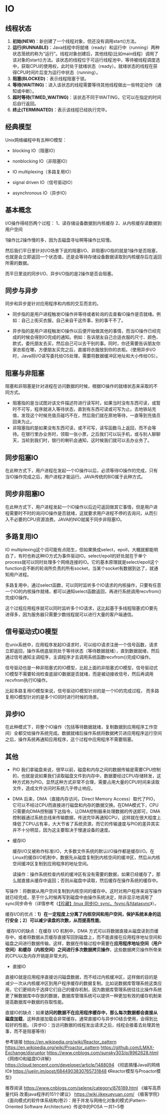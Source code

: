 # IO 



## 线程状态

1. **初始(NEW)**：新创建了一个线程对象，但还没有调用start()方法。
2. **运行(RUNNABLE)**：Java线程中将就绪（ready）和运行中（running）两种状态笼统的称为“运行”。线程对象创建后，其他线程(比如main线程）调用了该对象的start()方法。该状态的线程位于可运行线程池中，等待被线程调度选中，获取CPU的使用权，此时处于就绪状态（ready）。就绪状态的线程在获得CPU时间片后变为运行中状态（running）。
3. **阻塞(BLOCKED)**：表示线程阻塞于锁。
4. **等待(WAITING)**：进入该状态的线程需要等待其他线程做出一些特定动作（通知或中断）。
5. **超时等待(TIMED_WAITING)**：该状态不同于WAITING，它可以在指定的时间后自行返回。
6. **终止(TERMINATED)**：表示该线程已经执行完毕。





## 经典模型

Unix网络编程中有五种IO模型：

- blocking IO（阻塞IO）

- nonblocking IO（非阻塞IO）

- IO multiplexing（多路复用IO）

- signal driven IO（信号驱动IO）

- asynchronous IO（异步IO）

  

## 基本概念

I/O操作得经历两个过程： 1、读存储设备数据到内核缓存 2、从内核缓存读数据到用户空间

1操作比2操作慢的多，因为去磁盘寻址啊等操作比较慢。

然后我们平日里针对I/O场景下说的阻塞I/O、非阻塞I/O指的就是1操作是否阻塞，也就是会立即返回一个状态值，还是会等待存储设备数据读取到内核缓存后在返回所需的数据。

而平日里说的同步I/O、异步I/O指的是2操作是否会阻塞。

## 同步与异步

同步和异步是针对应用程序和内核的交互而言的。

- 同步指的是用户进程触发IO操作并等待或者轮询的去查看IO操作是否就绪。例如：自己上街买衣服，自己亲自干这件事，别的事干不了。

- 异步指的是用户进程触发IO操作以后便开始做其他的事情，而当IO操作已经完成的时候会得到IO完成的通知。例如：告诉朋友自己合适衣服的尺寸、颜色、款式，委托朋友去买，然后自己可以去干别的事。同时，你还需要告诉朋友你家衣柜在哪，方便朋友买完之后，直接将衣服放到你的衣柜。（使用异步I/O时，Java将I/O读写委托给OS处理，需要将数据缓冲区地址和大小传给OS）。


## 阻塞与非阻塞

阻塞和非阻塞是针对进程在访问数据的时候，根据IO操作的就绪状态来采取的不同方式。

- 阻塞指的是当试图对该文件描述符进行读写时，如果当时没有东西可读，或暂时不可写，程序就进入等待状态，直到有东西可读或可写为止。去地铁站充值，发现这个时候充值员碰巧不在，然后我们就在原地等待，一直等到充值员回来为止。
- 非阻塞指的是如果没有东西可读，或不可写，读写函数马上返回，而不会等待。在银行里办业务时，领取一张小票，之后我们可以玩手机，或与别人聊聊天，当轮到我们时，银行的喇叭会通知，这时候我们就可以去办业务了。

## 同步阻塞IO

在此种方式下，用户进程在发起一个IO操作以后，必须等待IO操作的完成，只有当IO操作完成之后，用户进程才能运行。JAVA传统的BIO属于此种方式。

## 同步非阻塞IO

在此种方式下，用户进程发起一个IO操作以后边可返回做其它事情，但是用户进程需要时不时的询问IO操作是否就绪，这就要求用户进程不停的去询问，从而引入不必要的CPU资源浪费。JAVA的NIO就属于同步非阻塞IO。

## 多路复用IO

IO multiplexing这个词可能有点陌生，但如果换成select，epoll，大概就都能明白了，有时也称这种IO方式为事件驱动IO。select/epoll的好处就在于单个process就可以同时处理多个网络连接的IO。它的基本原理就是select/epoll这个function会不断的轮询所负责的所有socket，当某个socket有数据到达了，就通知用户进程。

多路复用中，通过select函数，可以同时监听多个IO请求的内核操作，只要有任意一个IO的内核操作就绪，都可以通知select函数返回，再进行系统调用recvfrom()完成IO操作。

这个过程应用程序就可以同时监听多个IO请求，这比起基于多线程阻塞式IO要先进得多，因为服务器只需要少数线程就可以进行大量的客户端通信。

## 信号驱动式IO模型

在unix系统中，应用程序发起IO请求时，可以给IO请求注册一个信号函数，请求立即返回，操作系统底层则处于等待状态（等待数据就绪），直到数据就绪，然后通过信号通知主调程序，主调程序才去调用系统函数recvfrom()完成IO操作。

信号驱动也是一种非阻塞式的IO模型，比起上面的非阻塞式IO模型，信号驱动式IO模型不需要轮询检查底层IO数据是否就绪，而是被动接收信号，然后再调用recvfrom执行IO操作。

比起多路复用IO模型来说，信号驱动IO模型针对的是一个IO的完成过程， 而多路复用IO模型针对的是多个IO同时进行时候的场景。

## 异步IO

在此种模式下，将整个IO操作（包括等待数据就绪，复制数据到应用程序工作空间）全都交给操作系统完成。数据就绪后操作系统将数据拷贝进应用程序运行空间之后，操作系统再通知应用程序，这个过程中应用程序不需要阻塞。



## 其他

- PIO
  我们拿磁盘来说，很早以前，磁盘和内存之间的数据传输是需要CPU控制的，也就是说如果我们读取磁盘文件到内存中，数据要经过CPU存储转发，这种方式称为PIO。显然这种方式非常不合理，需要占用大量的CPU时间来读取文件，造成文件访问时系统几乎停止响应。
- DMA
  后来，DMA（直接内存访问，Direct Memory Access）取代了PIO，它可以不经过CPU而直接进行磁盘和内存的数据交换。在DMA模式下，CPU只需要向DMA控制器下达指令，让DMA控制器来处理数据的传送即可，DMA控制器通过系统总线来传输数据，传送完毕再通知CPU，这样就在很大程度上降低了CPU占有率，大大节省了系统资源，而它的传输速度与PIO的差异其实并不十分明显，因为这主要取决于慢速设备的速度。

- 缓存IO

   缓存I/O又被称作标准I/O，大多数文件系统的默认I/O操作都是缓存I/O。在Linux的缓存I/O机制中，数据先从磁盘复制到内核空间的缓冲区，然后从内核空间缓冲区复制到应用程序的地址空间。

  读操作：操作系统检查内核的缓冲区有没有需要的数据，如果已经缓存了，那么就直接从缓存中返回；否则从磁盘中读取，然后缓存在操作系统的缓存中。

​        写操作：将数据从用户空间复制到内核空间的缓存中。这时对用户程序来说写操作就已经完成，至于什么时候再写到磁盘中由操作系统决定，除非显示地调用了sync同步命令（详情参考《[【珍藏】linux 同步IO: sync、fsync与fdatasync](http://blog.csdn.net/younger_china/article/details/51127127)》）。

​      缓存I/O的优点：**1）在一定程度上分离了内核空间和用户空间，保护系统本身的运行安全；2）可以减少读盘的次数，从而提高性能**。

​      缓存I/O的缺点：在缓存 I/O 机制中，DMA 方式可以将数据直接从磁盘读到页缓存中，或者将数据从页缓存直接写回到磁盘上，而不能直接在应用程序地址空间和磁盘之间进行数据传输，这样，数据在传输过程中需要在**应用程序地址空间（用户空间）和缓存（内核空间）之间进行多次数据拷贝操作**，这些数据拷贝操作所带来的CPU以及内存开销是非常大的。

- 直接IO

​     直接IO就是应用程序直接访问磁盘数据，而不经过内核缓冲区，这样做的目的是减少一次从内核缓冲区到用户程序缓存的数据复制。比如说数据库管理系统这类应用，它们更倾向于选择它们自己的缓存机制，因为数据库管理系统往往比操作系统更了解数据库中存放的数据，数据库管理系统可以提供一种更加有效的缓存机制来提高数据库中数据的存取性能。

​    直接IO的缺点：如果**访问的数据不在应用程序缓存中，那么每次数据都会直接从磁盘加载**，这种直接加载会非常缓存。通常直接IO与异步IO结合使用，会得到比较好的性能。（异步IO：当访问数据的线程发出请求之后，线程会接着去处理其他事，而不是阻塞等待）







参考链接
https://en.wikipedia.org/wiki/Reactor_pattern
https://en.wikipedia.org/wiki/Proactor_pattern
https://github.com/LMAX-Exchange/disruptor 
https://www.cnblogs.com/sunsky303/p/8962628.html 《网络IO和磁盘IO详解》
https://cloud.tencent.com/developer/article/1488094 《彻底搞懂Java的网络IO》
https://juejin.im/post/6844903830765731848 《Reactor模型与Proactor模型》


推荐阅读
https://www.cnblogs.com/selene/category/876189.html 《编写高质量代码 改善java程序的151个建议》
https://wiki.jikexueyuan.com/ 《极客学院》
《面向模式的软件体系结构(卷2)：用于并发与网络化对象的模式(Pattern-Oriented Software Architecture》传说中的POSA  一共1~5卷


